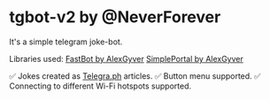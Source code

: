 # tgbot-v2 by @NeverForever

It's a simple telegram joke-bot.

Libraries used:
[FastBot by AlexGyver](https://github.com/GyverLibs/FastBot)
[SimplePortal by AlexGyver](https://github.com/GyverLibs/SimplePortal)

✅ Jokes created as [Telegra.ph](https://telegra.ph/) articles.
✅ Button menu supported.
✅ Connecting to different Wi-Fi hotspots supported.
